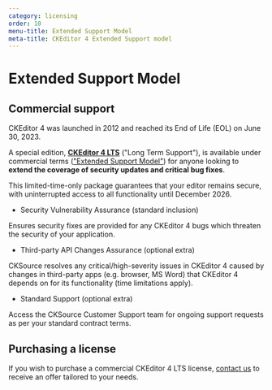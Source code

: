 ```yaml
---
category: licensing
order: 10
menu-title: Extended Support Model
meta-title: CKEditor 4 Extended Support model
---
```


# Extended Support Model

## Commercial support

CKEditor 4 was launched in 2012 and reached its End of Life (EOL) on June 30, 2023.

A special edition, **[CKEditor 4 LTS](https://ckeditor.com/ckeditor-4-support/)** ("Long Term Support"), is available under commercial terms (["Extended Support Model"](https://ckeditor.com/ckeditor-4-support/)) for anyone looking to **extend the coverage of security updates and critical bug fixes**.

This limited-time-only package guarantees that your editor remains secure, with uninterrupted access to all functionality until December 2026.

* Security Vulnerability Assurance (standard inclusion)

Ensures security fixes are provided for any CKEditor 4 bugs which threaten the security of your application.

* Third-party API Changes Assurance (optional extra)

CKSource resolves any critical/high-severity issues in CKEditor 4 caused by changes in third-party apps (e.g. browser, MS Word) that CKEditor 4 depends on for its functionality (time limitations apply).

* Standard Support (optional extra)

Access the CKSource Customer Support team for ongoing support requests as per your standard contract terms.

## Purchasing a license

If you wish to purchase a commercial CKEditor 4 LTS license, [contact us](https://ckeditor.com/contact/?sales=true#contact-form) to receive an offer tailored to your needs.
